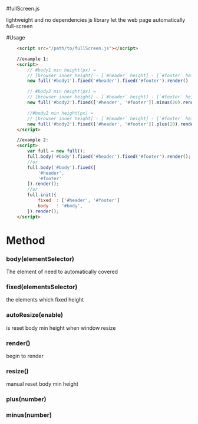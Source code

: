#fullScreen.js

lightweight and no dependencies js library let the web page automatically full-screen

#Usage

```html
    <script src="/path/to/fullScreen.js"></script>

    //example 1:
    <script>
        // #body1 min height(px) =
        // [browser inner height] - [`#header` height] - [`#footer` height]
        new full('#body1').fixed('#header').fixed('#footer').render()

        // #body2 min height(px) =
        // [browser inner height] - [`#header` height] - [`#footer` height] - 20
        new full('#body2').fixed(['#header', '#footer']).minus(20).render()

        //#body2 min height(px) =
        // [browser inner height] - [`#header` height] - [`#footer` height] + 20
        new full('#body2').fixed(['#header', '#footer']).plus(20).render()
    </script>

    //example 2:
    <script>
        var full = new full();
        full.body('#body').fixed('#header').fixed('#footer').render();
        //or
        full.body('#body').fixed([
            '#header',
            '#footer'
        ]).render();
        //or
        full.init({
            fixed  : ['#header', '#footer']
            body   : '#body',
        }).render();
    </script>
```

# Method

### body(elementSelector)

The element of need to automatically covered

### fixed(elementsSelector)

the elements which fixed height

### autoResize(enable)

is reset body min height when window resize

### render()

begin to render

### resize()

manual reset body min height

### plus(number)

### minus(number)
